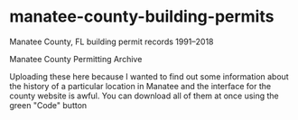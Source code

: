 # manatee-county-building-permits
Manatee County, FL building permit records 1991–2018

Manatee County Permitting Archive

Uploading these here because I wanted to find out some information about the history of a particular location in Manatee and the interface for the county website is awful. You can download all of them at once using the green "Code" button

